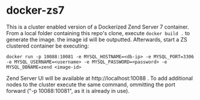 docker-zs7
==========

This is a cluster enabled version of a Dockerized Zend Server 7 container.
From a local folder containing this repo's clone, execute ` docker build . ` to generate the image. the image id will be outputted.
Afterwards, start a ZS clustered container be executing:

`docker run -p 10088:10081 -e MYSQL_HOSTNAME=<db-ip> -e MYSQL_PORT=3306 -e MYSQL_USERNAME=<username> -e MYSQL_PASSWORD=<password> -e MYSQL_DBNAME=zend <image-id>`

Zend Server UI will be available at http://localhost:10088 .
To add additional nodes to the cluster execute the same command, ommitting the port forward ("-p 10088:10081", as it is already in use).

